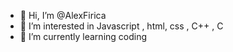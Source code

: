 - 👋 Hi, I’m @AlexFirica
- 👀 I’m interested in Javascript , html, css , C++ , C
- 🌱 I’m currently learning coding

<!---
AlexFirica/AlexFirica is a ✨ special ✨ repository because its `README.md` (this file) appears on your GitHub profile.
You can click the Preview link to take a look at your changes.
--->
